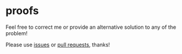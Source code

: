 # proofs
Feel free to correct me or provide an alternative solution to any of the problem!

Please use [issues](https://github.com/EzyCzy/proofs/issues) or [pull requests](https://github.com/EzyCzy/proofs/pulls), thanks!
